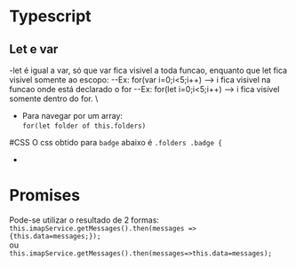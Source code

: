 # Typescript

## Let e var
-let é igual a var, só que var fica visivel a toda funcao, enquanto que let fica visivel somente ao escopo:
--Ex: for(var i=0;i<5;i++) --> i fica visivel na funcao onde está declarado o for
--Ex: for(let i=0;i<5;i++) --> i fica visível somente dentro do for. \
* Para navegar por um array: \
`for(let folder of this.folders)`

#CSS
O css obtido para `badge` abaixo é `.folders .badge {`   
<ul class='heroes'>
  <li class='badge'/>
</ul>

# Promises
Pode-se utilizar o resultado de 2 formas: \
`this.imapService.getMessages().then(messages => {this.data=messages;});`  \
ou  
`this.imapService.getMessages().then(messages=>this.data=messages);`
